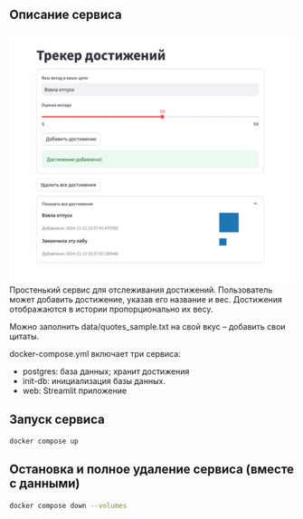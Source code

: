 ## Описание сервиса
![alt text](images/service.jpg)
Простенький сервис для отслеживания достижений. Пользователь может добавить достижение, указав его название и вес. Достижения отображаются в истории пропорционально их весу.

Можно заполнить data/quotes_sample.txt на свой вкус – добавить свои цитаты.

docker-compose.yml включает три сервиса:

- postgres: база данных; хранит достижения
- init-db: инициализация базы данных.
- web: Streamlit приложение


## Запуск сервиса
```bash
docker compose up
```

## Остановка и полное удаление сервиса (вместе с данными)
```bash
docker compose down --volumes
```